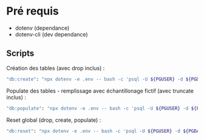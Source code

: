 # Pré requis

- dotenv (dependance)
- dotenv-cli (dev dependance)

## Scripts

Création des tables (avec drop inclus) :
```bash
"db:create": "npx dotenv -e .env -- bash -c 'psql -U ${PGUSER} -d ${PGDATABASE} -f data/create-db.sql'",
```
Populate des tables - remplissage avec échantillonage fictif (avec truncate inclus) : 
```bash
"db:populate": "npx dotenv -e .env -- bash -c 'psql -U ${PGUSER} -d ${PGDATABASE} -f data/populate-db.sql'",
```

Reset global (drop, create, populate) :
```bash
"db:reset": "npx dotenv -e .env -- bash -c 'psql -U ${PGUSER} -d ${PGDATABASE} -f data/create-db.sql'; npx dotenv -e .env -- bash -c 'psql -U ${PGUSER} -d ${PGDATABASE} -f data/populate-db.sql'"
```
